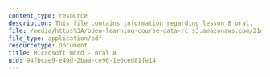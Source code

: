 ```yaml
---
content_type: resource
description: This file contains information regarding lesson 8 oral.
file: /media/https%3A/open-learning-course-data-rc.s3.amazonaws.com/21g-104-chinese-iv-regular-spring-2004/94fbcae9e49d2baace961e0ced81fe14_MIT21G_104S04_Oral_8.pdf
file_type: application/pdf
resourcetype: Document
title: Microsoft Word - oral 8
uid: 94fbcae9-e49d-2baa-ce96-1e0ced81fe14
---
```


